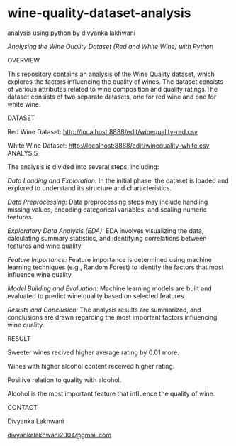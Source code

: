 # wine-quality-dataset-analysis
analysis using python by divyanka lakhwani

*Analysing the Wine Quality Dataset (Red and White Wine) with Python*

OVERVIEW

This repository contains an analysis of the Wine Quality dataset, which explores the factors influencing the quality of wines. The dataset consists of various attributes related to wine composition and quality ratings.The dataset consists of two separate datasets, one for red wine and one for white wine.

DATASET

Red Wine Dataset: [http://localhost:8888/edit/winequality-red.csv](http://localhost:8888/edit/winequality-red.csv)

White Wine Dataset: [http://localhost:8888/edit/winequality-white.csv
](http://localhost:8888/edit/winequality-white.csv)
ANALYSIS

The analysis is divided into several steps, including:

*Data Loading and Exploration:* In the initial phase, the dataset is loaded and explored to understand its structure and characteristics.

*Data Preprocessing:* Data preprocessing steps may include handling missing values, encoding categorical variables, and scaling numeric features.

*Exploratory Data Analysis (EDA):* EDA involves visualizing the data, calculating summary statistics, and identifying correlations between features and wine quality.

*Feature Importance:* Feature importance is determined using machine learning techniques (e.g., Random Forest) to identify the factors that most influence wine quality.

*Model Building and Evaluation:* Machine learning models are built and evaluated to predict wine quality based on selected features.

*Results and Conclusion:* The analysis results are summarized, and conclusions are drawn regarding the most important factors influencing wine quality.

RESULT

Sweeter wines recived higher average rating by 0.01 more.

Wines with higher alcohol content received higher rating.

Positive relation to quality with alcohol.

Alcohol is the most important feature that influence the quality of wine.

CONTACT

Divyanka Lakhwani

divyankalakhwani2004@gmail.com
